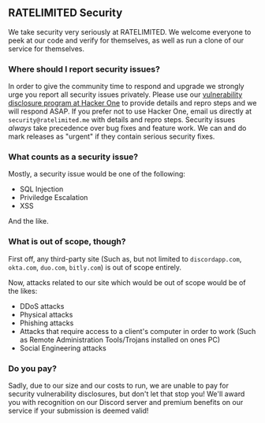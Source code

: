 ## RATELIMITED Security

We take security very seriously at RATELIMITED. We welcome everyone to peek at our code and verify for themselves, as well as run a clone of our service for themselves.

### Where should I report security issues?

In order to give the community time to respond and upgrade we strongly urge you report all security issues privately. Please use our [vulnerability disclosure program at Hacker One](https://hackerone.com/ratelimited) to provide details and repro steps and we will respond ASAP. If you prefer not to use Hacker One, email us directly at `security@ratelimited.me` with details and repro steps. Security issues *always* take precedence over bug fixes and feature work. We can and do mark releases as "urgent" if they contain serious security fixes.

### What counts as a security issue?

Mostly, a security issue would be one of the following:

* SQL Injection
* Priviledge Escalation
* XSS

And the like.

### What is out of scope, though?

First off, any third-party site (Such as, but not limited to `discordapp.com`, `okta.com`, `duo.com`, `bitly.com`) is out of scope entirely.

Now, attacks related to our site which would be out of scope would be of the likes:
* DDoS attacks
* Physical attacks
* Phishing attacks
* Attacks that require access to a client's computer in order to work (Such as Remote Administration Tools/Trojans installed on ones PC)
* Social Engineering attacks

### Do you pay?

Sadly, due to our size and our costs to run, we are unable to pay for security vulnerability disclosures, but don't let that stop you! We'll award you with recognition on our Discord server and premium benefits on our service if your submission is deemed valid!
